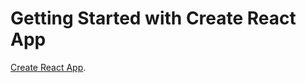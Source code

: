 # Getting Started with Create React App

  [Create React App](https://travel-list-2n6y.onrender.com/).
 

